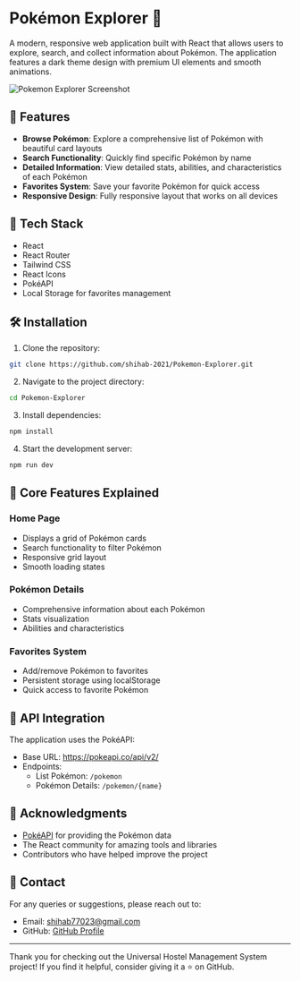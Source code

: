 # Pokémon Explorer 🌟

A modern, responsive web application built with React that allows users to explore, search, and collect information about Pokémon. The application features a dark theme design with premium UI elements and smooth animations.

![Pokemon Explorer Screenshot]('https://media.discordapp.net/attachments/896802656822099991/1326168771441725591/image.png?ex=677e726a&is=677d20ea&hm=b60c56e35e93a84b58e7e87a4617cf0b2b863bb10c5937f896f73c5097649916&=&format=webp&quality=lossless&width=1040&height=671')

## 🌟 Features

- **Browse Pokémon**: Explore a comprehensive list of Pokémon with beautiful card layouts
- **Search Functionality**: Quickly find specific Pokémon by name
- **Detailed Information**: View detailed stats, abilities, and characteristics of each Pokémon
- **Favorites System**: Save your favorite Pokémon for quick access
- **Responsive Design**: Fully responsive layout that works on all devices

## 🚀 Tech Stack

- React
- React Router
- Tailwind CSS
- React Icons
- PokéAPI
- Local Storage for favorites management

## 🛠️ Installation

1. Clone the repository:

```bash
git clone https://github.com/shihab-2021/Pokemon-Explorer.git
```

2. Navigate to the project directory:

```bash
cd Pokemon-Explorer
```

3. Install dependencies:

```bash
npm install
```

4. Start the development server:

```bash
npm run dev
```

## 🎯 Core Features Explained

### Home Page

- Displays a grid of Pokémon cards
- Search functionality to filter Pokémon
- Responsive grid layout
- Smooth loading states

### Pokémon Details

- Comprehensive information about each Pokémon
- Stats visualization
- Abilities and characteristics

### Favorites System

- Add/remove Pokémon to favorites
- Persistent storage using localStorage
- Quick access to favorite Pokémon

## 🔄 API Integration

The application uses the PokéAPI:

- Base URL: https://pokeapi.co/api/v2/
- Endpoints:
  - List Pokémon: `/pokemon`
  - Pokémon Details: `/pokemon/{name}`

## 🙏 Acknowledgments

- [PokéAPI](https://pokeapi.co/) for providing the Pokémon data
- The React community for amazing tools and libraries
- Contributors who have helped improve the project

## 📧 Contact

For any queries or suggestions, please reach out to:

- Email: shihab77023@gmail.com
- GitHub: [GitHub Profile](https://github.com/shihab-2021)

---

Thank you for checking out the Universal Hostel Management System project! If you find it helpful, consider giving it a ⭐ on GitHub.

